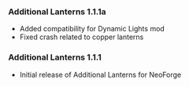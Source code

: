 ### Additional Lanterns 1.1.1a
- Added compatibility for Dynamic Lights mod
- Fixed crash related to copper lanterns

### Additional Lanterns 1.1.1
- Initial release of Additional Lanterns for NeoForge
